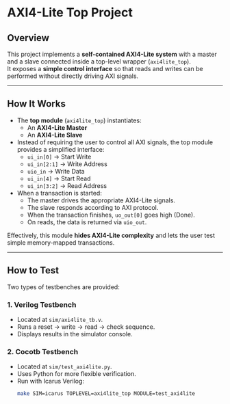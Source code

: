 <!---

This file is used to generate your project datasheet. Please fill in the information below and delete any unused
sections.

You can also include images in this folder and reference them in the markdown. Each image must be less than
512 kb in size, and the combined size of all images must be less than 1 MB.
-->
# AXI4-Lite Top Project

##  Overview
This project implements a **self-contained AXI4-Lite system** with a master and a slave connected inside a top-level wrapper (`axi4lite_top`).  
It exposes a **simple control interface** so that reads and writes can be performed without directly driving AXI signals.  

---

##  How It Works
- The **top module** (`axi4lite_top`) instantiates:
  - An **AXI4-Lite Master**  
  - An **AXI4-Lite Slave**  
- Instead of requiring the user to control all AXI signals, the top module provides a simplified interface:
  - `ui_in[0]` → Start Write  
  - `ui_in[2:1]` → Write Address  
  - `uio_in` → Write Data  
  - `ui_in[4]` → Start Read  
  - `ui_in[3:2]` → Read Address  
- When a transaction is started:
  - The master drives the appropriate AXI4-Lite signals.  
  - The slave responds according to AXI protocol.  
  - When the transaction finishes, `uo_out[0]` goes high (Done).  
  - On reads, the data is returned via `uio_out`.  

Effectively, this module **hides AXI4-Lite complexity** and lets the user test simple memory-mapped transactions.  

---

##  How to Test
Two types of testbenches are provided:

### 1. Verilog Testbench
- Located at `sim/axi4lite_tb.v`.  
- Runs a reset → write → read → check sequence.  
- Displays results in the simulator console.

### 2. Cocotb Testbench
- Located at `sim/test_axi4lite.py`.  
- Uses Python for more flexible verification.  
- Run with Icarus Verilog:
  ```bash
  make SIM=icarus TOPLEVEL=axi4lite_top MODULE=test_axi4lite

